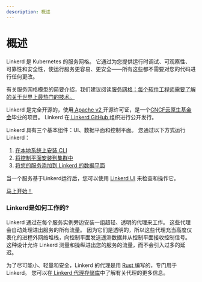 ```yaml
---
description: 概述
---
```


# 概述

Linkerd 是 Kubernetes 的服务网格。 它通过为您提供运行时调试、可观察性、可靠性和安全性，使运行服务更容易、更安全——所有这些都不需要对您的代码进行任何更改。

有关服务网格模型的简要介绍，我们建议阅读[服务网格：每个软件工程师需要了解的关于世界上最热门的技术。](https://servicemesh.io/)

Linkerd 是完全开源的，使用[ Apache v2 ](https://github.com/linkerd/linkerd2/blob/main/LICENSE)开源许可证，是一个[CNCF云原生基金会](https://cncf.io/)毕业的项目。 Linkerd 在[ Linkerd GitHub ](https://github.com/linkerd)组织进行公开发行。

Linkerd 具有三个基本组件：UI、数据平面和控制平面。 您通过以下方式运行 Linkerd：

1. [在本地系统上安装 CLI](https://linkerd.io/2.11/getting-started/#step-1-install-the-cli)
2. [将控制平面安装到集群中](https://linkerd.io/2.11/getting-started/#step-3-install-linkerd-onto-the-cluster)
3. [将您的服务添加到 Linkerd 的数据平面](https://linkerd.io/2.11/tasks/adding-your-service/)

当一个服务基于Linkerd运行后，您可以使用 [Linkerd  UI](https://linkerd.io/2.11/getting-started/#step-4-explore-linkerd%E2%80%98) 来检查和操作它。

[马上开始！](https://linkerd.io/2.11/getting-started/)

### Linkerd是如何工作的?

Linkerd 通过在每个服务实例旁边安装一组超轻、透明的代理来工作。 这些代理会自动处理进出服务的所有流量。 因为它们是透明的，所以这些代理充当高度仪表化的进程外网络堆栈，向控制平面发送遥测数据并从控制平面接收控制信号。 这种设计允许 Linkerd 测量和操纵进出您的服务的流量，而不会引入过多的延迟。

为了尽可能小、轻量和安全，Linkerd 的代理是用 [Rust ](https://www.rust-lang.org/)编写的，专门用于 Linkerd。 您可以在[ Linkerd 代理存储库](https://github.com/linkerd/linkerd2-proxy)中了解有关代理的更多信息。

